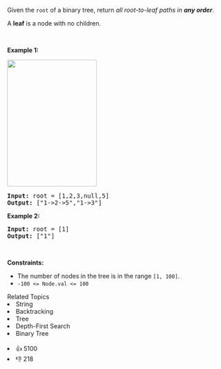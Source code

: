 <p>Given the <code>root</code> of a binary tree, return <em>all root-to-leaf paths in <strong>any order</strong></em>.</p>

<p>A <strong>leaf</strong> is a node with no children.</p>

<p>&nbsp;</p> 
<p><strong class="example">Example 1:</strong></p> 
<img alt="" src="https://assets.leetcode.com/uploads/2021/03/12/paths-tree.jpg" style="width: 207px; height: 293px;" /> 
<pre>
<strong>Input:</strong> root = [1,2,3,null,5]
<strong>Output:</strong> ["1-&gt;2-&gt;5","1-&gt;3"]
</pre>

<p><strong class="example">Example 2:</strong></p>

<pre>
<strong>Input:</strong> root = [1]
<strong>Output:</strong> ["1"]
</pre>

<p>&nbsp;</p> 
<p><strong>Constraints:</strong></p>

<ul> 
 <li>The number of nodes in the tree is in the range <code>[1, 100]</code>.</li> 
 <li><code>-100 &lt;= Node.val &lt;= 100</code></li> 
</ul>

<div><div>Related Topics</div><div><li>String</li><li>Backtracking</li><li>Tree</li><li>Depth-First Search</li><li>Binary Tree</li></div></div><br><div><li>👍 5100</li><li>👎 218</li></div>